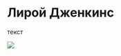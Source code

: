 # Лирой Дженкинс

текст
<!--Не оставляйте пустую строку между текстом и ссылкой на картинку -->
![](https://pp.userapi.com/c840122/v840122911/309ee/rHs1sr3CGzE.jpg)
